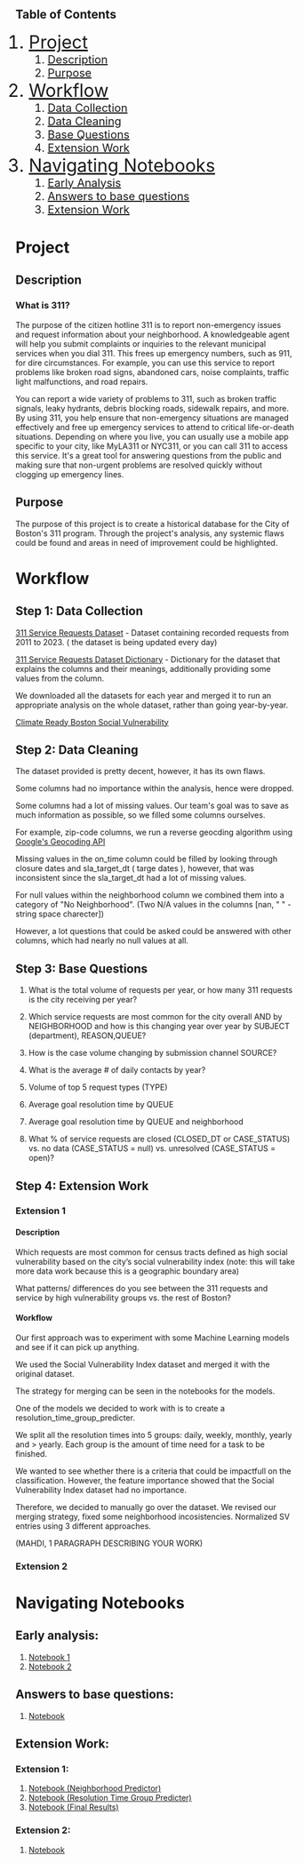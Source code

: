 ## Table of Contents
<ol>
    <li style='font-size:32px'>
        <a href='#project' >Project</a>
        <ol style='font-size:20px;'>
            <li><a href='#description'>Description</a></li>
            <li><a href='#purpose'>Purpose</a></li>
        </ol>
    </li>
    <li style='font-size:32px'>
        <a href=''>Workflow</a>
        <ol style='font-size:20px;'>
            <li><a href='#step-1-data-collection'>Data Collection</a></li>
            <li><a href='#step-2-data-cleaning'>Data Cleaning</a></li>
            <li><a href='#step-3-base-questions'>Base Questions</a></li>
            <li><a href='#step-4-extension-work'>Extension Work</a></li>
        </ol>
    </li>
    <li style='font-size:32px'>
        <a href='#navigating-notebooks'>Navigating Notebooks</a>
        <ol style='font-size:20px;'>
            <li><a href='#early-analysis'>Early Analysis<a></li>
            <li><a href='#answers-to-base-questions'>Answers to base questions</a></li>
            <li><a href='#extension-work'>Extension Work</a></li>
        </ol>
    </li>
</ol>
    

# Project
## Description

### What is 311?
The purpose of the citizen hotline 311 is to report non-emergency issues and request information about your neighborhood. A knowledgeable agent will help you submit complaints or inquiries to the relevant municipal services when you dial 311. This frees up emergency numbers, such as 911, for dire circumstances. For example, you can use this service to report problems like broken road signs, abandoned cars, noise complaints, traffic light malfunctions, and road repairs.

You can report a wide variety of problems to 311, such as broken traffic signals, leaky hydrants, debris blocking roads, sidewalk repairs, and more. By using 311, you help ensure that non-emergency situations are managed effectively and free up emergency services to attend to critical life-or-death situations. Depending on where you live, you can usually use a mobile app specific to your city, like MyLA311 or NYC311, or you can call 311 to access this service. It's a great tool for answering questions from the public and making sure that non-urgent problems are resolved quickly without clogging up emergency lines.


## Purpose
The purpose of this project is to create a historical database for the City of Boston's 311 program. Through the project's analysis, any systemic flaws could be found and areas in need of improvement could be highlighted.

# Workflow

## Step 1: Data Collection
<a href='https://data.boston.gov/dataset/311-service-requests'>311 Service Requests Dataset</a> - Dataset containing recorded requests from 2011 to 2023. ( the dataset is being updated every day)

<a href='https://data.boston.gov/dataset/311-service-requests/resource/b237f352-49d1-4423-804f-b478e4f24e61'>311 Service Requests Dataset Dictionary</a> - Dictionary for the dataset that explains the columns and their meanings, additionally providing some values from the column.

We downloaded all the datasets for each year and merged it to run an appropriate analysis on the whole dataset, rather than going year-by-year.

<a href='https://data.boston.gov/dataset/climate-ready-boston-social-vulnerability'>Climate Ready Boston Social Vulnerability</a>


## Step 2: Data Cleaning

The dataset provided is pretty decent, however, it has its own flaws. 

Some columns had no importance within the analysis, hence were dropped.

Some columns had a lot of missing values. Our team's goal was to save as much information as possible, so we filled some columns ourselves.

For example, zip-code columns, we run a reverse geocding algorithm using <a href='https://developers.google.com/maps/documentation/geocoding'>Google's Geocoding API</a>

Missing values in the on_time column could be filled by looking through closure dates and sla_target_dt ( targe dates ), however, that was inconsistent since the sla_target_dt had a lot of missing values.

For null values within the neighborhood column we combined them into a category of "No Neighborhood". (Two N/A values in the columns [nan, " " - string space charecter])

However, a lot questions that could be asked could be answered with other columns, which had nearly no null values at all.

## Step 3: Base Questions

1) What is the total volume of requests per year, or how many 311 requests is the city receiving per year?
   
2) Which service requests are most common for the city overall AND by  NEIGHBORHOOD and how is this changing year over year by SUBJECT (department), REASON,QUEUE?
   
3) How is the case volume changing by submission channel SOURCE?
   
4) What is the average # of daily contacts by year?
   
5) Volume of top 5 request types (TYPE)  
   
6) Average goal resolution time by QUEUE 
   
7) Average goal resolution time by QUEUE and neighborhood
   
8) What % of service requests are closed (CLOSED_DT or CASE_STATUS) vs. no data (CASE_STATUS = null) vs. unresolved (CASE_STATUS = open)?

## Step 4: Extension Work

### Extension 1

#### Description

Which requests are most common for census tracts defined as high social vulnerability based on the city’s social vulnerability index (note: this will take more data work because this is a geographic boundary area)

What patterns/ differences do you see between the 311 requests and service by high vulnerability groups vs. the rest of Boston?

#### Workflow

Our first approach was to experiment with some Machine Learning models and see if it can pick up anything.

We used the Social Vulnerability Index dataset and merged it with the original dataset. 

The strategy for merging can be seen in the notebooks for the models.

One of the models we decided to work with is to create a resolution_time_group_predicter.

We split all the resolution times into 5 groups: daily, weekly, monthly, yearly and > yearly. Each group is the amount of time need for a task to be finished.

We wanted to see whether there is a criteria that could be impactfull on the classification. However, the feature importance showed that the Social Vulnerability Index dataset had no importance.

Therefore, we decided to manually go over the dataset. We revised our merging strategy, fixed some neighborhood incosistencies. Normalized SV entries using 3 different approaches.

(MAHDI, 1 PARAGRAPH DESCRIBING YOUR WORK)

### Extension 2


# Navigating Notebooks 
## Early analysis: 
1) [Notebook 1](notebooks/first_notebooks/analysis.ipynb)
2) [Notebook 2](notebooks/first_notebooks/prelimenary_analysis.ipynb)

## Answers to base questions:
1) [Notebook](notebooks/base-questions.ipynb)

## Extension Work: 

### Extension 1:
1) [Notebook (Neighborhood Predictor)](notebooks/models/neighborhood_predicter/model.ipynb)
2) [Notebook (Resolution Time Group Predicter)](notebooks/models/resolution_time_group_predicter/model.ipynb)
3) [Notebook (Final Results)](nodebooks/final_notebooks/poster_notebook.ipynb)

### Extension 2: 
1) [Notebook]()